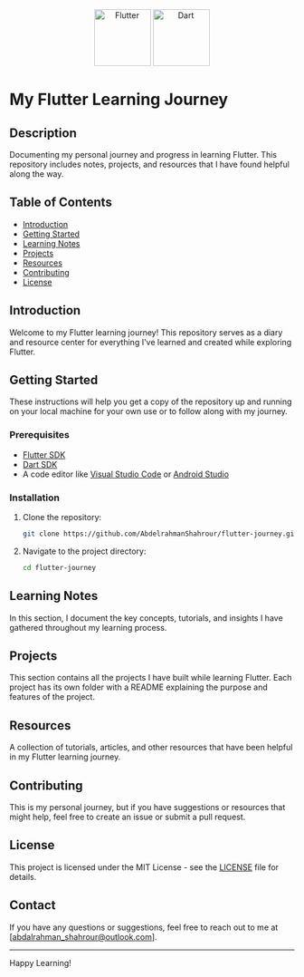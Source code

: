 <div align="center">
  <img src="https://storage.googleapis.com/cms-storage-bucket/ec64036b4eacc9f3fd73.svg" alt="Flutter" height="100">
  
  <img src="https://dart.dev/assets/img/U_EV6NzwXm-443.svg" alt="Dart" height="100">
</div>

# My Flutter Learning Journey


## Description
Documenting my personal journey and progress in learning Flutter. This repository includes notes, projects, and resources that I have found helpful along the way.

## Table of Contents
- [Introduction](#introduction)
- [Getting Started](#getting-started)
- [Learning Notes](#learning-notes)
- [Projects](#projects)
- [Resources](#resources)
- [Contributing](#contributing)
- [License](#license)

## Introduction
Welcome to my Flutter learning journey! This repository serves as a diary and resource center for everything I've learned and created while exploring Flutter.

## Getting Started
These instructions will help you get a copy of the repository up and running on your local machine for your own use or to follow along with my journey.

### Prerequisites
- [Flutter SDK](https://flutter.dev/docs/get-started/install)
- [Dart SDK](https://dart.dev/get-dart)
- A code editor like [Visual Studio Code](https://code.visualstudio.com/) or [Android Studio](https://developer.android.com/studio)

### Installation
1. Clone the repository:
    ```sh
    git clone https://github.com/AbdelrahmanShahrour/flutter-journey.git
    ```
2. Navigate to the project directory:
    ```sh
    cd flutter-journey
    ```

## Learning Notes
In this section, I document the key concepts, tutorials, and insights I have gathered throughout my learning process.

## Projects
This section contains all the projects I have built while learning Flutter. Each project has its own folder with a README explaining the purpose and features of the project.

## Resources
A collection of tutorials, articles, and other resources that have been helpful in my Flutter learning journey.

## Contributing
This is my personal journey, but if you have suggestions or resources that might help, feel free to create an issue or submit a pull request.

## License
This project is licensed under the MIT License - see the [LICENSE](LICENSE) file for details.

## Contact
If you have any questions or suggestions, feel free to reach out to me at [abdalrahman_shahrour@outlook.com].

---

Happy Learning!
